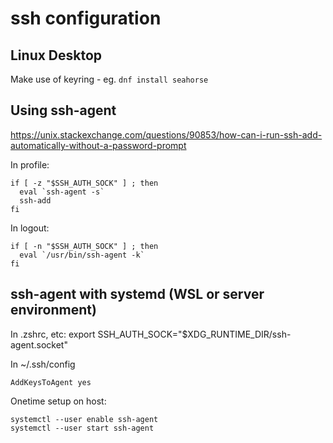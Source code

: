 # ssh configuration

## Linux Desktop

Make use of keyring - eg. `dnf install seahorse`

## Using ssh-agent

https://unix.stackexchange.com/questions/90853/how-can-i-run-ssh-add-automatically-without-a-password-prompt

In profile:

    if [ -z "$SSH_AUTH_SOCK" ] ; then
      eval `ssh-agent -s`
      ssh-add
    fi

In logout:

    if [ -n "$SSH_AUTH_SOCK" ] ; then
      eval `/usr/bin/ssh-agent -k`
    fi

## ssh-agent with systemd (WSL or server environment)

In .zshrc, etc:
    export SSH_AUTH_SOCK="$XDG_RUNTIME_DIR/ssh-agent.socket"

In ~/.ssh/config

    AddKeysToAgent yes

Onetime setup on host:

    systemctl --user enable ssh-agent
    systemctl --user start ssh-agent
